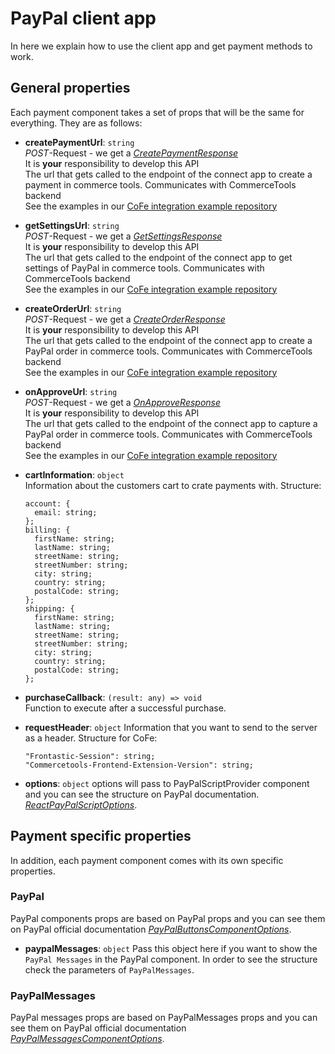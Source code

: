 # PayPal client app

In here we explain how to use the client app and get payment methods to work.

## General properties

Each payment component takes a set of props that will be the same for everything. They are as follows:

- **createPaymentUrl**: `string`  
  _POST_-Request - we get a [_CreatePaymentResponse_](src/types/index.ts)  
  It is **your** responsibility to develop this API  
  The url that gets called to the endpoint of the connect app to create a payment in commerce tools. Communicates with CommerceTools backend  
  See the examples in our [CoFe integration example repository]()
- **getSettingsUrl**: `string`  
  _POST_-Request - we get a [_GetSettingsResponse_](src/types/index.ts)  
  It is **your** responsibility to develop this API  
  The url that gets called to the endpoint of the connect app to get settings of PayPal in commerce tools. Communicates with CommerceTools backend  
  See the examples in our [CoFe integration example repository]()
- **createOrderUrl**: `string`  
  _POST_-Request - we get a [_CreateOrderResponse_](src/types/index.ts)  
  It is **your** responsibility to develop this API  
  The url that gets called to the endpoint of the connect app to create a PayPal order in commerce tools. Communicates with CommerceTools backend  
  See the examples in our [CoFe integration example repository]()
- **onApproveUrl**: `string`  
  _POST_-Request - we get a [_OnApproveResponse_](src/types/index.ts)  
  It is **your** responsibility to develop this API  
  The url that gets called to the endpoint of the connect app to capture a PayPal order in commerce tools. Communicates with CommerceTools backend  
  See the examples in our [CoFe integration example repository]()
- **cartInformation**: `object`  
  Information about the customers cart to crate payments with.
  Structure:

  ```
  account: {
    email: string;
  };
  billing: {
    firstName: string;
    lastName: string;
    streetName: string;
    streetNumber: string;
    city: string;
    country: string;
    postalCode: string;
  };
  shipping: {
    firstName: string;
    lastName: string;
    streetName: string;
    streetNumber: string;
    city: string;
    country: string;
    postalCode: string;
  };
  ```

- **purchaseCallback**: `(result: any) => void`  
   Function to execute after a successful purchase.
- **requestHeader**: `object`
  Information that you want to send to the server as a header.
  Structure for CoFe:

  ```
  "Frontastic-Session": string;
  "Commercetools-Frontend-Extension-Version": string;
  ```

- **options**: `object`
  options will pass to PayPalScriptProvider component and you can see the structure on PayPal documentation. [_ReactPayPalScriptOptions_](https://github.com/paypal/react-paypal-js/blob/main/src/types/scriptProviderTypes.ts).

## Payment specific properties

In addition, each payment component comes with its own specific properties.

### PayPal

PayPal components props are based on PayPal props and you can see them on PayPal official documentation [_PayPalButtonsComponentOptions_](https://github.com/paypal/react-paypal-js/blob/main/src/types/paypalButtonTypes.ts).

- **paypalMessages**: `object`
  Pass this object here if you want to show the `PayPal Messages` in the PayPal component. In order to see the structure check the parameters of `PayPalMessages`.

### PayPalMessages

PayPal messages props are based on PayPalMessages props and you can see them on PayPal official documentation [_PayPalMessagesComponentOptions_](https://github.com/paypal/react-paypal-js/blob/main/src/components/PayPalMessages.tsx).
